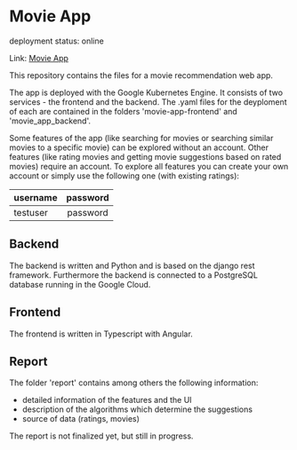 # Movie App

deployment status: online

Link: [Movie App](http://35.234.113.42)

This repository contains the files for a movie recommendation web app.

The app is deployed with the Google Kubernetes Engine. It consists of two services - the frontend and the backend. The .yaml files for the deyploment of each are contained in the folders 'movie-app-frontend' and 'movie_app_backend'.

Some features of the app (like searching for movies or searching similar movies to a specific movie) can be explored without an account. Other features (like rating movies and getting movie suggestions based on rated movies) require an account. To explore all features you can create your own account or simply use the following one (with existing ratings):

| username   |   password    |
|------------|:-------------:|
| testuser   |    password   |

## Backend

The backend is written and Python and is based on the django rest framework. Furthermore the backend is connected to a PostgreSQL database running in the Google Cloud.

## Frontend

The frontend is written in Typescript with Angular.

## Report

The folder 'report' contains among others the following information:
 - detailed information of the features and the UI
 - description of the algorithms which determine the suggestions
 - source of data (ratings, movies)

The report is not finalized yet, but still in progress.
